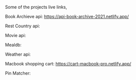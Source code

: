 Some of the projects live links,

Book Archieve api: https://api-book-archive-2021.netlify.app/

Rest Country api:

Movie api:

Mealdb:

Weather api:

Macbook shopping cart: https://cart-macbook-pro.netlify.app/

Pin Matcher: